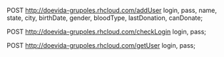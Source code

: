 POST http://doevida-grupoles.rhcloud.com/addUser
	login,
	pass,
	name,
	state,
	city,
	birthDate,
	gender,
	bloodType,
	lastDonation,
	canDonate;
	
POST http://doevida-grupoles.rhcloud.com/checkLogin
	login,
	pass;
	
POST http://doevida-grupoles.rhcloud.com/getUser
	login,
	pass;